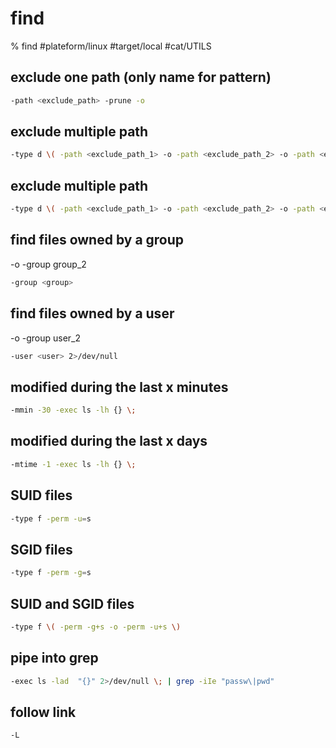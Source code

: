 # find

% find
#plateform/linux #target/local #cat/UTILS 

## exclude one path (only name for pattern)
```bash
-path <exclude_path> -prune -o
```

## exclude multiple path
```bash
-type d \( -path <exclude_path_1> -o -path <exclude_path_2> -o -path <exclude_path_3> \) -prune -o 
```

## exclude multiple path
```bash
-type d \( -path <exclude_path_1> -o -path <exclude_path_2> -o -path <exclude_path_3> \) -prune -o 
```

## find files owned by a group
-o -group group_2
```bash
-group <group>
```

## find files owned by a user
-o -group user_2
```bash
-user <user> 2>/dev/null
```

## modified during the last x minutes
```bash
-mmin -30 -exec ls -lh {} \;
```

## modified during the last x days
```bash
-mtime -1 -exec ls -lh {} \;
```

## SUID files
```bash
-type f -perm -u=s
```

## SGID files
```bash
-type f -perm -g=s
```
## SUID and SGID files
```bash
-type f \( -perm -g+s -o -perm -u+s \)
```

## pipe into grep
```bash
-exec ls -lad  "{}" 2>/dev/null \; | grep -iIe "passw\|pwd"
```

## follow link
```bash
-L
```